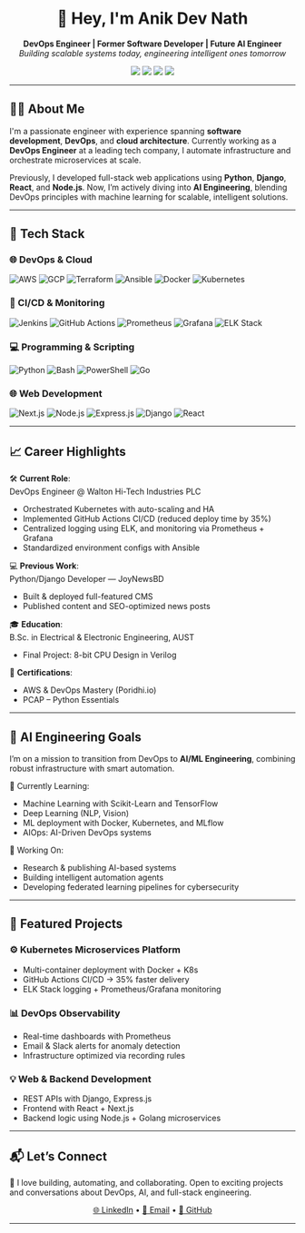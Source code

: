 <h1 align="center">👋 Hey, I'm Anik Dev Nath</h1>
<p align="center">
  <b>DevOps Engineer | Former Software Developer | Future AI Engineer</b><br>
  <i>Building scalable systems today, engineering intelligent ones tomorrow</i>
</p>

<p align="center">
  <a href="mailto:anik.eee.aust@gmail.com"><img src="https://img.shields.io/badge/email-anik.eee.aust@gmail.com-red?style=for-the-badge&logo=gmail"></a>
  <a href="https://linkedin.com/in/anik-dev-nath"><img src="https://img.shields.io/badge/LinkedIn-Profile-blue?style=for-the-badge&logo=linkedin"></a>
  <a href="https://github.com/anikxyz"><img src="https://img.shields.io/badge/GitHub-anikxyz-black?style=for-the-badge&logo=github"></a>
  <img src="https://komarev.com/ghpvc/?username=anikxyz&style=for-the-badge&color=blueviolet">
</p>

---

## 🧑‍💻 About Me

I'm a passionate engineer with experience spanning **software development**, **DevOps**, and **cloud architecture**. Currently working as a **DevOps Engineer** at a leading tech company, I automate infrastructure and orchestrate microservices at scale.

Previously, I developed full-stack web applications using **Python**, **Django**, **React**, and **Node.js**. Now, I’m actively diving into **AI Engineering**, blending DevOps principles with machine learning for scalable, intelligent solutions.

---

## 🧰 Tech Stack

### 🌐 DevOps & Cloud
![AWS](https://img.shields.io/badge/AWS-232F3E?style=flat&logo=amazon-aws&logoColor=white)
![GCP](https://img.shields.io/badge/GCP-4285F4?style=flat&logo=google-cloud&logoColor=white)
![Terraform](https://img.shields.io/badge/Terraform-623CE4?style=flat&logo=terraform&logoColor=white)
![Ansible](https://img.shields.io/badge/Ansible-EE0000?style=flat&logo=ansible&logoColor=white)
![Docker](https://img.shields.io/badge/Docker-2496ED?style=flat&logo=docker&logoColor=white)
![Kubernetes](https://img.shields.io/badge/Kubernetes-326CE5?style=flat&logo=kubernetes&logoColor=white)

### 🔁 CI/CD & Monitoring
![Jenkins](https://img.shields.io/badge/Jenkins-D24939?style=flat&logo=jenkins&logoColor=white)
![GitHub Actions](https://img.shields.io/badge/GitHub%20Actions-2088FF?style=flat&logo=github-actions&logoColor=white)
![Prometheus](https://img.shields.io/badge/Prometheus-E6522C?style=flat&logo=prometheus&logoColor=white)
![Grafana](https://img.shields.io/badge/Grafana-F46800?style=flat&logo=grafana&logoColor=white)
![ELK Stack](https://img.shields.io/badge/ELK-005571?style=flat&logo=elasticstack&logoColor=white)

### 💻 Programming & Scripting
![Python](https://img.shields.io/badge/Python-3776AB?style=flat&logo=python&logoColor=white)
![Bash](https://img.shields.io/badge/Bash-4EAA25?style=flat&logo=gnu-bash&logoColor=white)
![PowerShell](https://img.shields.io/badge/PowerShell-5391FE?style=flat&logo=powershell&logoColor=white)
![Go](https://img.shields.io/badge/Go-00ADD8?style=flat&logo=go&logoColor=white)

### 🌐 Web Development
![Next.js](https://img.shields.io/badge/Next.js-000000?style=flat&logo=next.js&logoColor=white)
![Node.js](https://img.shields.io/badge/Node.js-339933?style=flat&logo=node.js&logoColor=white)
![Express.js](https://img.shields.io/badge/Express.js-404D59?style=flat&logo=express&logoColor=white)
![Django](https://img.shields.io/badge/Django-092E20?style=flat&logo=django&logoColor=white)
![React](https://img.shields.io/badge/React-20232A?style=flat&logo=react&logoColor=61DAFB)

---

## 📈 Career Highlights

🛠️ **Current Role**:  
DevOps Engineer @ Walton Hi-Tech Industries PLC  
- Orchestrated Kubernetes with auto-scaling and HA  
- Implemented GitHub Actions CI/CD (reduced deploy time by 35%)  
- Centralized logging using ELK, and monitoring via Prometheus + Grafana  
- Standardized environment configs with Ansible  

💻 **Previous Work**:  
Python/Django Developer — JoyNewsBD  
- Built & deployed full-featured CMS  
- Published content and SEO-optimized news posts

🎓 **Education**:  
B.Sc. in Electrical & Electronic Engineering, AUST  
- Final Project: 8-bit CPU Design in Verilog  

📜 **Certifications**:
- AWS & DevOps Mastery (Poridhi.io)  
- PCAP – Python Essentials

---

## 🧠 AI Engineering Goals

I’m on a mission to transition from DevOps to **AI/ML Engineering**, combining robust infrastructure with smart automation.

🔄 Currently Learning:  
- Machine Learning with Scikit-Learn and TensorFlow  
- Deep Learning (NLP, Vision)  
- ML deployment with Docker, Kubernetes, and MLflow  
- AIOps: AI-Driven DevOps systems  

🧪 Working On:
- Research & publishing AI-based systems  
- Building intelligent automation agents  
- Developing federated learning pipelines for cybersecurity

---

## 📂 Featured Projects

### ⚙️ Kubernetes Microservices Platform
- Multi-container deployment with Docker + K8s  
- GitHub Actions CI/CD → 35% faster delivery  
- ELK Stack logging + Prometheus/Grafana monitoring

### 📊 DevOps Observability
- Real-time dashboards with Prometheus  
- Email & Slack alerts for anomaly detection  
- Infrastructure optimized via recording rules

### 💡 Web & Backend Development
- REST APIs with Django, Express.js  
- Frontend with React + Next.js  
- Backend logic using Node.js + Golang microservices

---

## 📬 Let’s Connect

💬 I love building, automating, and collaborating. Open to exciting projects and conversations about DevOps, AI, and full-stack engineering.

<p align="center">
  <a href="https://linkedin.com/in/anik-dev-nath">🌐 LinkedIn</a> • 
  <a href="mailto:anik.eee.aust@gmail.com">📧 Email</a> • 
  <a href="https://github.com/anikxyz">🐙 GitHub</a>
</p>

---
